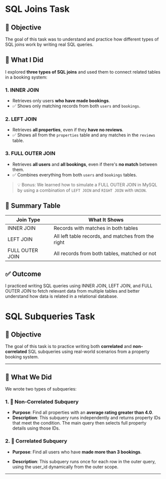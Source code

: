 # SQL Joins Task

## 📌 Objective
The goal of this task was to understand and practice how different types of SQL joins work by writing real SQL queries.

## 🧠 What I Did

I explored **three types of SQL joins** and used them to connect related tables in a booking system:

### 1. INNER JOIN
- Retrieves only users **who have made bookings**.
- ✅ Shows only matching records from both `users` and `bookings`.

### 2. LEFT JOIN
- Retrieves **all properties**, even if they **have no reviews**.
- ✅ Shows all from the `properties` table and any matches in the `reviews` table.

### 3. FULL OUTER JOIN
- Retrieves **all users** and **all bookings**, even if there's **no match** between them.
- ✅ Combines everything from both `users` and `bookings` tables.

> 💡 Bonus: We learned how to simulate a FULL OUTER JOIN in MySQL by using a combination of `LEFT JOIN` and `RIGHT JOIN` with `UNION`.

## 🧾 Summary Table

| Join Type        | What It Shows                                         |
|------------------|-------------------------------------------------------|
| INNER JOIN       | Records with matches in both tables                  |
| LEFT JOIN        | All left table records, and matches from the right   |
| FULL OUTER JOIN  | All records from both tables, matched or not         |

## ✅ Outcome
I practiced writing SQL queries using INNER JOIN, LEFT JOIN, and FULL OUTER JOIN to fetch relevant data from multiple tables and better understand how data is related in a relational database.


# SQL Subqueries Task

## 📌 Objective
The goal of this task is to practice writing both **correlated** and **non-correlated** SQL subqueries using real-world scenarios from a property booking system.

---

## 🧠 What We Did

We wrote two types of subqueries:

### 1. 🔄 Non-Correlated Subquery
- **Purpose**: Find all properties with an **average rating greater than 4.0**.
- **Description**: This subquery runs independently and returns property IDs that meet the condition. The main query then selects full property details using those IDs.

### 2. 🔁 Correlated Subquery
- **Purpose**: Find all users who have **made more than 3 bookings**.

- **Description**: This subquery runs once for each row in the outer query, using the user_id dynamically from the outer scope.

---